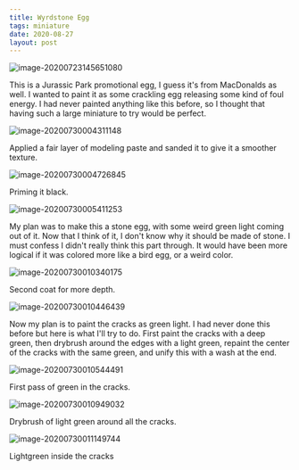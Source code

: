 ```yaml
---
title: Wyrdstone Egg
tags: miniature
date: 2020-08-27
layout: post
---
```


![image-20200723145651080](image-20200723145651080.png)

This is a Jurassic Park promotional egg, I guess it's from MacDonalds as well. I wanted to paint it as some crackling egg releasing some kind of foul energy. I had never painted anything like this before, so I thought that having such a large miniature to try would be perfect.

![image-20200730004311148](image-20200730004311148.png)

Applied a fair layer of modeling paste and sanded it to give it a smoother texture.

![image-20200730004726845](image-20200730004726845.png)

Priming it black.

![image-20200730005411253](image-20200730005411253.png)

My plan was to make this a stone egg, with some weird green light coming out of it. Now that I think of it, I don't know why it should be made of stone. I must confess I didn't really think this part through. It would have been more logical if it was colored more like a bird egg, or a weird color.

![image-20200730010340175](image-20200730010340175.png)

Second coat for more depth.

![image-20200730010446439](image-20200730010446439.png)

Now my plan is to paint the cracks as green light. I had never done this before but here is what I'll try to do. First paint the cracks with a deep green, then drybrush around the edges with a light green, repaint the center of the cracks with the same green, and unify this with a wash at the end.

![image-20200730010544491](image-20200730010544491.png)

First pass of green in the cracks.

![image-20200730010949032](image-20200730010949032.png)

Drybrush of light green around all the cracks.

![image-20200730011149744](image-20200730011149744.png)

Lightgreen inside the cracks